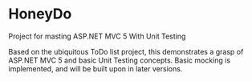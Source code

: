# HoneyDo
Project for masting ASP.NET MVC 5 With Unit Testing

Based on the ubiquitous ToDo list project, this demonstrates a grasp of ASP.NET MVC 5 and basic Unit Testing concepts.  Basic mocking is implemented, and will be built upon in later versions.
